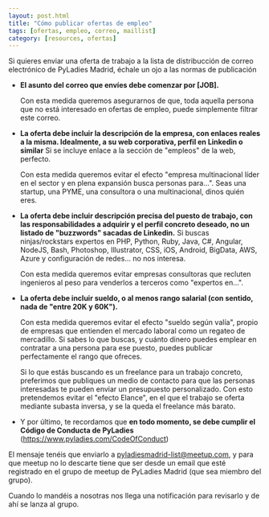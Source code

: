 ```yaml
---
layout: post.html
title: "Cómo publicar ofertas de empleo"
tags: [ofertas, empleo, correo, maillist]
category: [resources, ofertas]
---
```


Si quieres enviar una oferta de trabajo a la lista de distribucción de correo 
electrónico de PyLadies Madrid, échale un ojo a las normas de publicación


- __El asunto del correo que envíes debe comenzar por [JOB].__
  
  Con esta medida queremos asegurarnos de que, toda aquella persona que no está interesado en ofertas de empleo, puede simplemente filtrar este correo.

- __La oferta debe incluir la descripción de la empresa, con enlaces reales a la misma. Idealmente, a su web corporativa, perfil en Linkedin o similar__ Si se incluye enlace a la sección de "empleos" de la web, perfecto. 

  Con esta medida queremos evitar el efecto "empresa multinacional líder en el sector y en plena expansión busca personas para...". Seas una startup, una PYME, una consultora o una multinacional, dinos quién eres.

- __La oferta debe incluir descripción precisa del puesto de trabajo, con las responsabilidades a adquirir y el perfil concreto deseado, no un listado de "buzzwords" sacadas de Linkedin.__ Si buscas ninjas/rockstars expertos en PHP, Python, Ruby, Java, C#, Angular, NodeJS, Bash, Photoshop, Illustrator, CSS, iOS, Android, BigData, AWS, Azure y configuración de redes... no nos interesa. 

  Con esta medida queremos evitar empresas consultoras que recluten ingenieros al peso para venderlos a terceros como "expertos en...".

- __La oferta debe incluir sueldo, o al menos rango salarial (con sentido, nada de "entre 20K y 60K").__
  
  Con esta medida queremos evitar el efecto "sueldo según valía", propio de empresas que entienden el mercado laboral como un regateo de mercadillo. Si sabes lo que buscas, y cuánto dinero puedes emplear en contratar a una persona para ese puesto, puedes publicar perfectamente el rango que ofreces.

  Si lo que estás buscando es un freelance para un trabajo concreto, preferimos que publiques un medio de contacto para que las personas interesadas te pueden enviar un presupuesto personalizado. Con esto pretendemos evitar el "efecto Elance", en el que el trabajo se oferta mediante subasta inversa, y se la queda el freelance más barato.

- Y por último, te recordamos que __en todo momento, se debe cumplir el Código de Conducta de PyLadies__ (https://www.pyladies.com/CodeOfConduct)


El mensaje tenéis que enviarlo a pyladiesmadrid-list@meetup.com, y para que meetup no lo descarte tiene que ser desde un email que esté registrado en el grupo de meetup de PyLadies Madrid (que sea miembro del grupo). 

Cuando lo mandéis a nosotras nos llega una notificación para revisarlo y de ahí se lanza al grupo.

